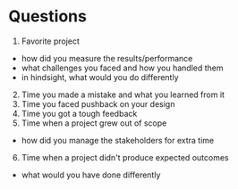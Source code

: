 # Questions

1. Favorite project
- how did you measure the results/performance
- what challenges you faced and how you handled them
- in hindsight, what would you do differently
2. Time you made a mistake and what you learned from it
3. Time you faced pushback on your design
4. Time you got a tough feedback
5. Time when a project grew out of scope
- how did you manage the stakeholders for extra time
6. Time when a project didn't produce expected outcomes
- what would you have done differently
